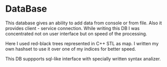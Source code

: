 # DataBase

This database gives an ability to add data from console or from file. Also it provides client - service connection. While writing this DB I was concentrated not on user interface but on speed of the processing.

Here I used red-black trees represented in C++ STL as map. I written my own hashset to use it over one of my indices for better speed.

This DB suppports sql-like interface with specially written syntax analizer.

